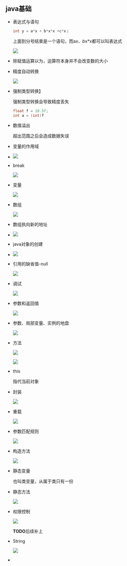 ## java基础

* 表达式与语句

  ```java
  int y = a*x + b*x*x +c*x；
  ```

  上面到分号结束是一个语句，而a*x、b*x*x都可以叫表达式

  ![](../images/core/Xshot.png)

* 除赋值运算以为，运算符本身并不会改变数的大小

* 精度自动转换

  ![](../images/core/20191207170920.png)

  

* 强制类型转换】

  强制类型转换会导致精度丢失

  ```java
  float f = 10.5f;
  int a = (int)f 
  ```

* 数值溢出

  超出范围之后会造成数据失误

* 变量的作用域

* ![](../images/core/20191207174515.png)

  

* break

  ![](../images/core/20191207174913.png)

* 变量

  

  ![](../images/core/20191207175201.png)

* 数组

  ![](../images/core/20191207175612.png)

* 数组执向新的地址

* ![](../images/core/20191207185401.png)

  

* java对象的创建

* ![](../images/core/20191207191746.png)

* 引用的缺省值-null

  ![](../images/core/20191207195253.png)

* 调试

  ![](../images/core/20191207202030.png)

* 参数和返回值

  ![](../images/core/20191207202604.png)

* 参数、局部变量、实例的地盘

  ![](../images/core/20191207203122.png)

* 方法

  ![](../images/core/20191207211314.png)

  ![](../images/core/20191207211414.png)

  

* this

  指代当前对象

* 封装

  ![](../images/core/20191207213425.png)

* 重载

  ![](../images/core/20191207213543.png)

* 参数匹配规则

  ![](../images/core/20191207220057.png)

  

* 构造方法

  ![](../images/core/20191207220410.png)

* 静态变量

  也叫类变量，从属于类只有一份

* 静态方法

  ![](../images/core/20191207222613.png)

  

* 权限控制

  ![](../images/core/20191207224210.png)

  **TODO**后续补上

* String

  ![](../images/core/20191208011810.png)

  

* 

  

